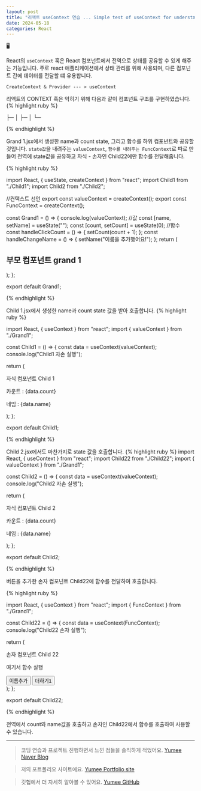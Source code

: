 ```yaml
---
layout: post
title: "리액트 useContext 연습 ... Simple test of useContext for understanding (React js)"
date: 2024-05-18
categories: React
---
```


🖥️

React의 `useContext` 훅은 React 컴포넌트에서 전역으로 상태를 공유할 수 있게 해주는 기능입니다.
주로 react 애플리케이션에서 상태 관리를 위해 사용되며, 다른 컴포넌트 간에 데이터를 전달할 떄 유용합니다.

`CreateContext & Provider --- > useContext`

리액트의 CONTEXT 훅은 익히기 위해 다음과 같이 컴포넌트 구조를 구현하였습니다.
{% highlight ruby %}

<Grand1>
├─ <Child1>
│
├─ <Child2>
   │
   └─ <Child22>

{% endhighlight %}

Grand 1.jsx에서 생성한 name과 count state, 그리고 함수를 하위 컴포넌트와 공유할 것입니다.
`state값`을 내려주는 `valueContext`, `함수를 내려주는 FuncContext`로 따로 만들어
전역에 state값을 공유하고 자식 - 손자인 Child22에만 함수를 전달해줍니다.

{% highlight ruby %}

import React, { useState, createContext } from "react";
import Child1 from "./Child1";
import Child2 from "./Child2";

//컨택스트 선언
export const valueContext = createContext();
export const FuncContext = createContext();

const Grand1 = () => {
console.log(valueContext);
//값
const [name, setName] = useState("");
const [count, setCount] = useState(0);
//함수
const handleClickCount = () => {
setCount(count + 1);
};
const handleChangeName = () => {
setName("이름을 추가했어요!");
};
return (

<div class="test">
<h2>부모 컴포넌트 grand 1</h2>
<div class="child">
<valueContext.Provider value={{ name, count }}>
<Child1 />
<FuncContext.Provider value={{ handleClickCount, handleChangeName }}>
<Child2 />
</FuncContext.Provider>
</valueContext.Provider>
</div>
</div>
);
};

export default Grand1;

{% endhighlight %}

Child 1.jsx에서 생성한 name과 count state 값을 받아 호출합니다.
{% highlight ruby %}

import React, { useContext } from "react";
import { valueContext } from "./Grand1";

const Child1 = () => {
const data = useContext(valueContext);
console.log("Child1 자손 실행");

return (

<div className="test_child">
자식 컴포넌트 Child 1<p>카운트 : {data.count}</p>
<p>네임 : {data.name}</p>
</div>
);
};

export default Child1;

{% endhighlight %}

Child 2.jsx에서도 마찬가지로 state 값을 호출합니다.
{% highlight ruby %}
import React, { useContext } from "react";
import Child22 from "./Child22";
import { valueContext } from "./Grand1";

const Child2 = () => {
const data = useContext(valueContext);
console.log("Child2 자손 실행");

return (

<div className="test_child">
자식 컴포넌트 Child 2<p>카운트 : {data.count}</p>
<p>네임 : {data.name}</p>
<Child22 />
</div>
);
};

export default Child2;

{% endhighlight %}

버튼을 추가한 손자 컴포넌트 Child22에 함수를 전달하여
호출합니다.

{% highlight ruby %}

import React, { useContext } from "react";
import { FuncContext } from "./Grand1";

const Child22 = () => {
const data = useContext(FuncContext);
console.log("Child22 손자 실행");

return (

<div className="test_child">
손자 컴포넌트 Child 22<p>여기서 함수 실행</p>
<div>
<button onClick={data.handleChangeName}>이름추가</button>
<button onClick={data.handleClickCount}>더하기1</button>
</div>
</div>
);
};

export default Child22;

{% endhighlight %}

전역에서 count와 name값을 호출하고 손자인 Child22에서 함수를 호출하여 사용할 수 있습니다.

---

> 코딩 연습과 프로젝트 진행하면서 느낀 점들을 솔직하게 적었어요. [Yumee Naver Blog]

> 저의 포트폴리오 사이트에요. [Yumee Portfolio site]

> 깃헙에서 더 자세히 알아볼 수 있어요. [Yumee GitHub]

[Yumee Naver Blog]: https://blog.naver.com/hello_world_yum
[Yumee Portfolio site]: https://github.com/jekyll/jekyll
[Yumee GitHub]: https://github.com/yumi-kim-0827
